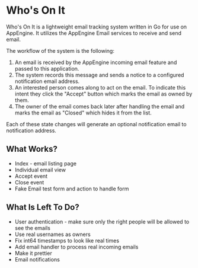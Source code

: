 Who's On It
===========

Who's On It is a lightweight email tracking system written in Go for use on AppEngine. It utilizes the AppEngine Email services to receive and send email.

The workflow of the system is the following:
1. An email is received by the AppEngine incoming email feature and passed to this application.
2. The system records this message and sends a notice to a configured notification email address.
3. An interested person comes along to act on the email. To indicate this intent they click the "Accept" button which marks the email as owned by them.
4. The owner of the email comes back later after handling the email and marks the email as "Closed" which hides it from the list.

Each of these state changes will generate an optional notification email to notification address.

What Works?
-----------
* Index - email listing page
* Individual email view
* Accept event
* Close event
* Fake Email test form and action to handle form

What Is Left To Do?
-------------------
* User authentication - make sure only the right people will be allowed to see the emails
* Use real usernames as owners
* Fix int64 timestamps to look like real times
* Add email handler to process real incoming emails
* Make it prettier
* Email notifications